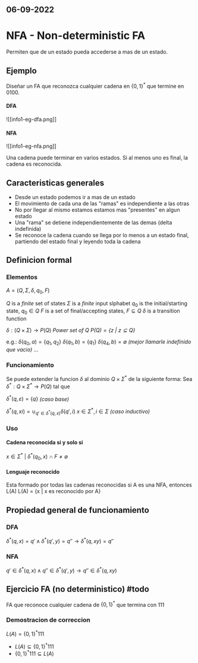 06-09-2022
---
# NFA - Non-deterministic FA

Permiten que de un estado pueda accederse a mas de un estado.

## Ejemplo
Diseñar un FA que reconozca cualquier cadena en $\{0, 1\}^*$ que termine en 0100.

#### DFA
![[info1-eg-dfa.png]]

#### NFA
![[info1-eg-nfa.png]]

Una cadena puede terminar en varios estados. Si al menos uno es final, la cadena es reconocida.

## Caracteristicas generales
- Desde un estado podemos ir a mas de un estado
- El movimiento de cada una de las "ramas" es independiente a las otras
- No por llegar al mismo estamos estamos mas "presentes" en algun estado
- Una "rama" se detiene independientemente de las demas (delta indefinida)
- Se reconoce la cadena cuando se llega por lo menos a un estado final, partiendo del estado final y leyendo toda la cadena

## Definicion formal
### Elementos
$A = (Q, \Sigma, \delta, q_0, F)$

$Q$ is a *finite* set of states
$\Sigma$ is a *finite* input slphabet
$q_0$ is the initial/starting state, $q_0 \in Q$
$F$ is a set of final/accepting states, $F \subseteq Q$
$\delta$ is a transition function

$\delta: (Q \times \Sigma) \rightarrow P(Q)$ *Power set of Q*
*$P(Q) = \{z \ | \ z \subseteq Q\}$*

e.g.:
$\delta(q_0, a) = \{q_1, q_2\}$
$\delta(q_1, b) = \{q_1\}$
$\delta(q_4, b) = \emptyset$ *(mejor llamarle indefinido que vacio)*
$...$

### Funcionamiento
Se puede extender la funcion $\delta$ al dominio $Q \times \Sigma^*$ de la siguiente forma:
Sea $\delta^*: Q \times \Sigma^* \rightarrow P(Q)$ tal que

$\delta^*(q, \varepsilon) = \{q\}$ *(caso base)*

$\delta^*(q, xi) = \cup_{q' \in \delta^*(q, x)} \delta(q', i)$
$x \in \Sigma^*, i \in \Sigma$ *(caso inductivo)*

### Uso
#### Cadena reconocida si y solo si
$x \in \Sigma^* \ | \ \delta^*(q_0, x) \ \cap \ F \ne \emptyset$

#### Lenguaje reconocido
Esta formado por todas las cadenas reconocidas
si A es una NFA, entonces L(A)
L(A) = {x | x es reconocido por A}

## Propiedad general de funcionamiento
### DFA
$\delta^*(q, x) = q' \wedge \delta^*(q', y) = q'' \rightarrow \delta^*(q, xy) = q''$

### NFA
$q' \in \delta^*(q, x) \wedge q'' \in \delta^*(q', y) \rightarrow q'' \in \delta^*(q, xy)$

## Ejercicio FA (no deterministico) #todo 
FA que reconoce cualquier cadena de $\{0, 1\}^*$ que termina con 111

### Demostracion de correccion
$L(A) = \{0, 1\}^*111$
- $L(A) \subseteq \{0, 1\}^*111$
- $\{0, 1\}^*111 \subseteq L(A)$
